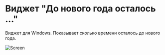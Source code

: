 # Виджет "До нового года осталось ..."

Виджет для Windows. Показывает сколько времени осталось до нового года.

![Screen](https://github.com/AlexanderIbraimov/NewYearWidget/blob/master/Images/screen.png "Screen")